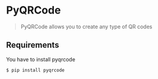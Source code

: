 # PyQRCode
> PyQRCode allows you to create any type of QR codes

## Requirements
You have to install pyqrcode 
```
$ pip install pyqrcode
```